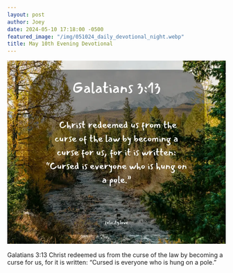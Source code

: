 ```yaml
---
layout: post
author: Joey
date: 2024-05-10 17:18:00 -0500
featured_image: "/img/051024_daily_devotional_night.webp"
title: May 10th Evening Devotional
---
```


[![May 10th 2024 - Evening Devotional](/img/051024_daily_devotional_night.webp)](/img/051024_daily_devotional_night.webp)

Galatians 3:13
Christ redeemed us from the curse of the law by becoming a curse for us, for it is written: “Cursed is everyone who is hung on a pole.”